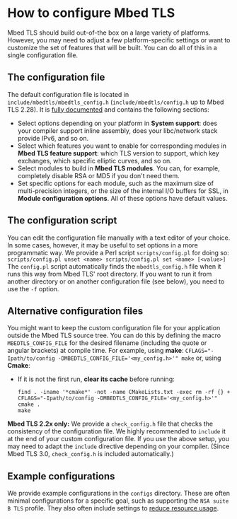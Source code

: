 # How to configure Mbed TLS

Mbed TLS should build out-of-the box on a large variety of platforms. However, you may need to adjust a few platform-specific settings or want to customize the set of features that will be built. You can do all of this in a single configuration file.

## The configuration file

The default configuration file is located in `include/mbedtls/mbedtls_config.h` (`include/mbedtls/config.h` up to Mbed TLS 2.28). It is [fully documented](/api/config_8h.html) and contains the following sections:

* Select options depending on your platform in **System support**: does your compiler support inline assembly, does your libc/network stack provide IPv6, and so on.
* Select which features you want to enable for corresponding modules in **Mbed TLS feature support**: which TLS version to support, which key exchanges, which specific elliptic curves, and so on.
* Select modules to build in **Mbed TLS modules**. You can, for example, completely disable RSA or MD5 if you don't need them.
* Set specific options for each module, such as the maximum size of multi-precision integers, or the size of the internal I/O buffers for SSL, in **Module configuration options**. All of these options have default values.

## The configuration script

You can edit the configuration file manually with a text editor of your choice. In some cases, however, it may be useful to set options in a more programmatic way. We provide a Perl script `scripts/config.pl` for doing so:
    ```
    scripts/config.pl unset <name>
    scripts/config.pl set <name> [<value>]
    ```
The `config.pl` script automatically finds the `mbedtls_config.h` file when it runs this way from Mbed TLS' root directory. If you want to run it from another directory or on another configuration file (see below), you need to use the `-f` option.

## Alternative configuration files

You might want to keep the custom configuration file for your application outside the Mbed TLS source tree. You can do this by defining the macro `MBEDTLS_CONFIG_FILE` for the desired filename (including the quote or angular brackets) at compile time. For example, using **make**:
    ```
     CFLAGS="-Ipath/to/config -DMBEDTLS_CONFIG_FILE='<my_config.h>'" make
    ```
or, using **Cmake**:

* If it is not the first run, **clear its cache** before running:
    ```
    find . -iname '*cmake*' -not -name CMakeLists.txt -exec rm -rf {} +
    CFLAGS="-Ipath/to/config -DMBEDTLS_CONFIG_FILE='<my_config.h>'" cmake .
    make
    ```
**Mbed TLS 2.2x only:** We provide a `check_config.h` file that checks the consistency of the configuration file. We highly recommended to `include` it at the end of your custom configuration file. If you use the above setup, you may need to adapt the `include` directive depending on your compiler. (Since Mbed TLS 3.0, `check_config.h` is included automatically.)

## Example configurations

We provide example configurations in the `configs` directory. These are often minimal configurations for a specific goal, such as supporting the `NSA suite B TLS` profile. They also often include settings to [reduce resource usage](/kb/how-to/reduce-polarssl-memory-and-storage-footprint.md).

<!---",how-do-i-configure-mbedtls,"Short article on configuring Mbed TLS before compilation.",,"configuration, compiling",published,"2014-11-14 12:40:00",6,21074,"2015-07-24 11:53:00","Manuel PÃ©gouriÃ©-Gonnard"--->
